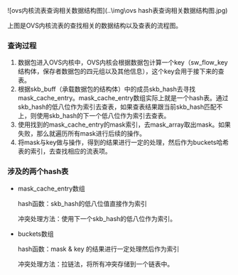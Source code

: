 ![ovs内核流表查询相关数据结构图](..\img\ovs hash表查询相关数据结构图.jpg)

上图是OVS内核流表的查找相关的数据结构以及查表的流程图。



### 查询过程

1. 数据包进入OVS内核中，OVS内核会根据数据包计算一个key（sw_flow_key结构体，保存者数据包的四元组以及其他信息），这个key会用于接下来的查表。
2. 根据skb_buff（承载数据包的结构体）中的成员skb_hash去寻找mask_cache_entry。mask_cache_entry数组实际上就是一个hash表。通过skb_hash的低八位作为索引去查表，如果查表结果跟当前skb_hash匹配不上，则使用skb_hash的下一个低八位作为索引去查表。
3. 使用找到的mask_cache_entry的mask索引，去mask_array取出mask。如果失败，那么就遍历所有mask进行后续的操作。
4. 将mask与key做与操作，得到的结果进行一定的处理，然后作为buckets哈希表的索引，去查找相应的流表项。

### 涉及的两个hash表

- mask_cache_entry数组

  hash函数：skb_hash的低八位值直接作为索引

  冲突处理方法：使用下一个skb_hash的低八位作为索引。

- buckets数组

  hash函数：mask & key 的结果进行一定处理然后作为索引

  冲突处理方法：拉链法，将所有冲突存储到一个链表中。